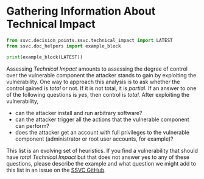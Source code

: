# Gathering Information About Technical Impact

```python exec="true" idprefix=""
from ssvc.decision_points.ssvc.technical_impact import LATEST
from ssvc.doc_helpers import example_block

print(example_block(LATEST))
```

Assessing *Technical Impact* amounts to assessing the degree of control over the vulnerable component the attacker stands to gain by exploiting the vulnerability.
One way to approach this analysis is to ask whether the control gained is *total* or not.
If it is not total, it is *partial*.
If an answer to one of the following questions is _yes_, then control is *total*.
After exploiting the vulnerability,

- can the attacker install and run arbitrary software?
- can the attacker trigger all the actions that the vulnerable component can perform?
- does the attacker get an account with full privileges to the vulnerable component (administrator or root user accounts, for example)?

This list is an evolving set of heuristics.
If you find a vulnerability that should have *total* *Technical Impact* but that does not answer yes to any of 
these questions, please describe the example and what question we might add to this list in an issue on the
[SSVC GitHub](https://github.com/CERTCC/SSVC/issues).
